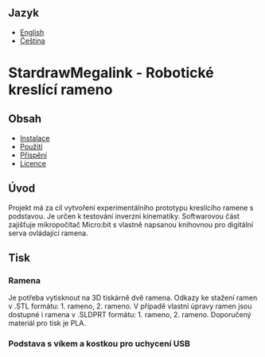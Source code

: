 ## Jazyk
- [English](./README.md)
- [Čeština](./README.cs.md)


# StardrawMegalink - Robotické kreslící rameno

## Obsah

- [Instalace](#instalace)
- [Použití](#použití)
- [Přispění](#přispění)
- [Licence](#licence)

## Úvod
Projekt má za cíl vytvoření experimentálního prototypu kreslícího ramene s podstavou. Je určen k testování inverzní kinematiky. Softwarovou část zajišťuje mikropočítač Micro:bit s vlastně napsanou knihovnou pro digitální serva ovládající ramena.

## Tisk

### Ramena
Je potřeba vytisknout na 3D tiskárně dvě ramena. Odkazy ke stažení ramen v .STL formátu: 1. rameno, 2. rameno. V případě vlastní úpravy ramen jsou dostupné i ramena v .SLDPRT formátu: 1. rameno, 2. rameno. Doporučený materiál pro tisk je PLA.

### Podstava s víkem a kostkou pro uchycení USB



